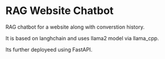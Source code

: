 # RAG Website Chatbot 

RAG chatbot for a website along with converstion history.

It is based on langhchain and uses llama2 model via llama_cpp. 

Its further deployeed using FastAPI.
